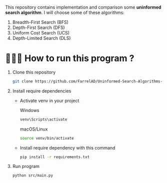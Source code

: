 This repository contains implementation and comparison some **uninformed search algorithm**. I will choose some of these algorithms:
1. Breadth-First Search (BFS)
2. Depth-First Search (DFS)
3. Uniform Cost Search (UCS)
4. Depth-Limited Search (DLS)

# 🏃🏻‍♀️ How to run this program ? 

1. Clone this repository
    ```bash
    git clone https://github.com/FarrelAD/Uninformed-Search-Algorithms-Comparison.git
    ```
2. Install require dependencies
    - Activate venv in your project

        Windows
        ```bash
        venv\Scripts\activate
        ```

        macOS/Linux
        ```bash
        source venv/bin/activate
        ```
    - Install require dependency with this command

        ```bash
        pip install -r requirements.txt
        ```
3. Run program
    ```bash
    python src/main.py
    ```